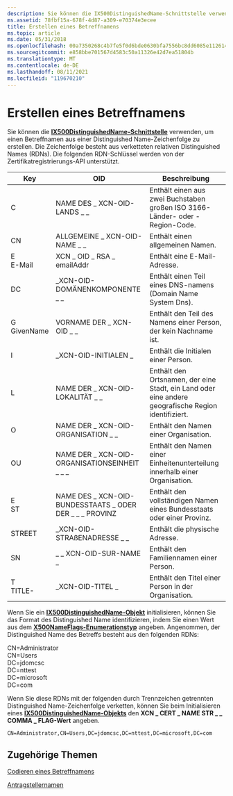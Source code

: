 ```yaml
---
description: Sie können die IX500DistinguishedName-Schnittstelle verwenden, um einen Betreffnamen aus einer Distinguished Name-Zeichenfolge zu erstellen.
ms.assetid: 78fbf15a-678f-4d87-a309-e70374e3ecee
title: Erstellen eines Betreffnamens
ms.topic: article
ms.date: 05/31/2018
ms.openlocfilehash: 00a7350268c4b7fe5f0d6bde0630bfa7556bc8dd6085e11261456299b725dd57
ms.sourcegitcommit: e858bbe701567d4583c50a11326e42d7ea51804b
ms.translationtype: MT
ms.contentlocale: de-DE
ms.lasthandoff: 08/11/2021
ms.locfileid: "119670210"
---
```

# <a name="creating-a-subject-name"></a>Erstellen eines Betreffnamens

Sie können die [**IX500DistinguishedName-Schnittstelle**](/windows/desktop/api/CertEnroll/nn-certenroll-ix500distinguishedname) verwenden, um einen Betreffnamen aus einer Distinguished Name-Zeichenfolge zu erstellen. Die Zeichenfolge besteht aus verketteten relativen Distinguished Names (RDNs). Die folgenden RDN-Schlüssel werden von der Zertifikatregistrierungs-API unterstützt.

| Key                               | OID                                             | Beschreibung                                                                                        |
|-----------------------------------|-------------------------------------------------|----------------------------------------------------------------------------------------------------|
| C<br/>                      | NAME DES \_ XCN-OID-LANDS \_ \_<br/>              | Enthält einen aus zwei Buchstaben großen ISO 3166-Länder- oder -Region-Code.<br/>                                  |
| CN<br/>                     | ALLGEMEINE \_ XCN-OID-NAME \_ \_<br/>               | Enthält einen allgemeinen Namen.<br/>                                                                 |
| E<br/> E-Mail<br/>     | XCN \_ OID \_ RSA \_ emailAddr<br/>             | Enthält eine E-Mail-Adresse.<br/>                                                              |
| DC<br/>                     | \_XCN-OID-DOMÄNENKOMPONENTE \_ \_<br/>          | Enthält einen Teil eines DNS-namens (Domain Name System Dns).<br/>                                   |
| G<br/> GivenName<br/> | VORNAME DER \_ XCN-OID \_ \_<br/>                | Enthält den Teil des Namens einer Person, der kein Nachname ist.<br/>                             |
| I<br/>                      | \_XCN-OID-INITIALEN \_<br/>                   | Enthält die Initialen einer Person.<br/>                                                           |
| L<br/>                      | NAME DER \_ XCN-OID-LOKALITÄT \_ \_<br/>             | Enthält den Ortsnamen, der eine Stadt, ein Land oder eine andere geografische Region identifiziert.<br/> |
| O<br/>                      | NAME DER \_ XCN-OID-ORGANISATION \_ \_<br/>         | Enthält den Namen einer Organisation.<br/>                                                   |
| OU<br/>                     | NAME DER \_ XCN-OID-ORGANISATIONSEINHEIT \_ \_ \_<br/> | Enthält den Namen einer Einheitenunterteilung innerhalb einer Organisation.<br/>                         |
| E<br/> ST<br/>        | NAME DES \_ XCN-OID-BUNDESSTAATS \_ ODER DER \_ \_ \_ PROVINZ<br/>  | Enthält den vollständigen Namen eines Bundesstaats oder einer Provinz.<br/>                                          |
| STREET<br/>                 | \_XCN-OID-STRAßENADRESSE \_ \_<br/>            | Enthält die physische Adresse.<br/>                                                          |
| SN<br/>                     | \_ \_ XCN-OID-SUR-NAME \_<br/>                  | Enthält den Familiennamen einer Person.<br/>                                                   |
| T<br/> TITLE-<br/>     | \_XCN-OID-TITEL \_<br/>                      | Enthält den Titel einer Person in der Organisation.<br/>                                     |



 

Wenn Sie ein [**IX500DistinguishedName-Objekt**](/windows/desktop/api/CertEnroll/nn-certenroll-ix500distinguishedname) initialisieren, können Sie das Format des Distinguished Name identifizieren, indem Sie einen Wert aus dem [**X500NameFlags-Enumerationstyp**](/windows/desktop/api/CertEnroll/ne-certenroll-x500nameflags) angeben. Angenommen, der Distinguished Name des Betreffs besteht aus den folgenden RDNs:<dl> CN=Administrator  
CN=Users  
DC=jdomcsc  
DC=nttest  
DC=microsoft  
DC=com  
</dl>

Wenn Sie diese RDNs mit der folgenden durch Trennzeichen getrennten Distinguished Name-Zeichenfolge verketten, können Sie beim Initialisieren eines [**IX500DistinguishedName-Objekts**](/windows/desktop/api/CertEnroll/nn-certenroll-ix500distinguishedname) den **XCN \_ CERT \_ NAME STR \_ \_ COMMA \_ FLAG-Wert** angeben.

``` syntax
CN=Administrator,CN=Users,DC=jdomcsc,DC=nttest,DC=microsoft,DC=com
```

## <a name="related-topics"></a>Zugehörige Themen

<dl> <dt>

[Codieren eines Betreffnamens](encoding-a-subject-name.md)
</dt> <dt>

[Antragstellernamen](subject-names.md)
</dt> </dl>

 

 




